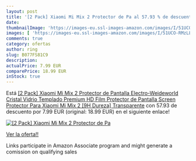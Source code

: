 ```yaml
---
layout: post
title: '[2 Pack] Xiaomi Mi Mix 2 Protector de Pa al 57.93 % de descuento'
date: 
thumbnailImage: 'https://images-eu.ssl-images-amazon.com/images/I/51UCO-RMzLL._SL200_.jpg'
images: [ 'https://images-eu.ssl-images-amazon.com/images/I/51UCO-RMzLL._SL200_.jpg' ]
comments: true
category: ofertas
author: ring
slug: B077FS81C9
description:
actualPrice: 7.99 EUR
comparePrice: 18.99 EUR
inStock: true
---
```


Está [[2 Pack] Xiaomi Mi Mix 2 Protector de Pantalla  Electro-Weideworld Cristal Vidrio Templado Premium HD Film Protector de Pantalla Screen Protector Para Xiaomi Mi Mix 2 [9H Dureza] Transparente](https://www.amazon.es/dp/B077FS81C9/?tag=tolees-21) con 57.93 de descuento por 7.99 EUR (original: 18.99 EUR) en el siguiente enlace!

[![[2 Pack] Xiaomi Mi Mix 2 Protector de Pa](https://images-eu.ssl-images-amazon.com/images/I/51UCO-RMzLL._SL200_.jpg)](https://www.amazon.es/dp/B077FS81C9/?tag=tolees-21)

[Ver la oferta!!](https://www.amazon.es/dp/B077FS81C9/?tag=tolees-21)

Links participate in Amazon Associate program and might generate a comission on qualifying sales



